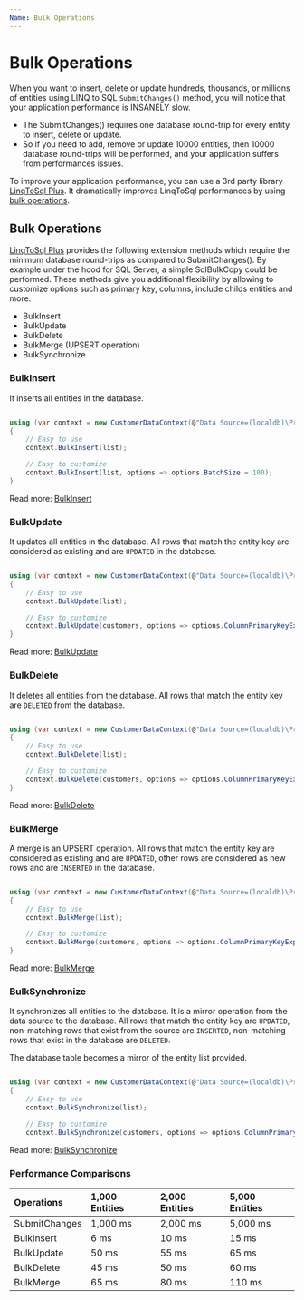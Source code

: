 ```yaml
---
Name: Bulk Operations
---
```


# Bulk Operations

When you want to insert, delete or update hundreds, thousands, or millions of entities using LINQ to SQL `SubmitChanges()` method, you will notice that your application performance is INSANELY slow. 

 - The SubmitChanges() requires one database round-trip for every entity to insert, delete or update. 
 - So if you need to add, remove or update 10000 entities, then 10000 database round-trips will be performed, and your application suffers from performances issues.

To improve your application performance, you can use a 3rd party library [LinqToSql Plus](http://linqtosql-plus.net/). It dramatically improves LinqToSql performances by using [bulk operations](http://linqtosql-plus.net/tutorial-bulk-operations).

## Bulk Operations

[LinqToSql Plus](http://linqtosql-plus.net/) provides the following extension methods which require the minimum database round-trips as compared to SubmitChanges(). By example under the hood for SQL Server, a simple SqlBulkCopy could be performed. These methods give you additional flexibility by allowing to customize options such as primary key, columns, include childs entities and more.

 - BulkInsert
 - BulkUpdate
 - BulkDelete
 - BulkMerge (UPSERT operation)
 - BulkSynchronize

### BulkInsert

It inserts all entities in the database.

```csharp

using (var context = new CustomerDataContext(@"Data Source=(localdb)\ProjectsV13;Initial Catalog=CustomerDB;"))
{
    // Easy to use
    context.BulkInsert(list);

    // Easy to customize
    context.BulkInsert(list, options => options.BatchSize = 100);
}

```
Read more: [BulkInsert](http://linqtosql-plus.net/bulk-insert)

### BulkUpdate

It updates all entities in the database. All rows that match the entity key are considered as existing and are `UPDATED` in the database.

```csharp

using (var context = new CustomerDataContext(@"Data Source=(localdb)\ProjectsV13;Initial Catalog=CustomerDB;"))
{
    // Easy to use
    context.BulkUpdate(list);

    // Easy to customize
    context.BulkUpdate(customers, options => options.ColumnPrimaryKeyExpression = customer => customer.Code);
}

```
Read more: [BulkUpdate](http://linqtosql-plus.net/bulk-update)

### BulkDelete

It deletes all entities from the database. All rows that match the entity key are `DELETED` from the database.

```csharp

using (var context = new CustomerDataContext(@"Data Source=(localdb)\ProjectsV13;Initial Catalog=CustomerDB;"))
{
    // Easy to use
    context.BulkDelete(list);

    // Easy to customize
    context.BulkDelete(customers, options => options.ColumnPrimaryKeyExpression = customer => customer.Code);
}

```
Read more: [BulkDelete](http://linqtosql-plus.net/bulk-delete)

### BulkMerge

A merge is an UPSERT operation. All rows that match the entity key are considered as existing and are `UPDATED`, other rows are considered as new rows and are `INSERTED` in the database.

```csharp

using (var context = new CustomerDataContext(@"Data Source=(localdb)\ProjectsV13;Initial Catalog=CustomerDB;"))
{
    // Easy to use
    context.BulkMerge(list);

    // Easy to customize
    context.BulkMerge(customers, options => options.ColumnPrimaryKeyExpression = customer => customer.Code);
}

```
Read more: [BulkMerge](http://linqtosql-plus.net/bulk-merge)

### BulkSynchronize

It synchronizes all entities to the database. It is a mirror operation from the data source to the database. All rows that match the entity key are `UPDATED`, non-matching rows that exist from the source are `INSERTED`, non-matching rows that exist in the database are `DELETED`.

The database table becomes a mirror of the entity list provided.

```csharp

using (var context = new CustomerDataContext(@"Data Source=(localdb)\ProjectsV13;Initial Catalog=CustomerDB;"))
{
    // Easy to use
    context.BulkSynchronize(list);

    // Easy to customize
    context.BulkSynchronize(customers, options => options.ColumnPrimaryKeyExpression = customer => customer.Code);

```
Read more: [BulkSynchronize](http://linqtosql-plus.net/bulk-synchronize)

### Performance Comparisons

|Operations	    |1,000 Entities	    |2,000 Entities	    |5,000 Entities     |
|:--------------|:------------------|:------------------|:------------------|
|SubmitChanges	|1,000 ms	        |2,000 ms	        |5,000 ms           |
|BulkInsert	    |6 ms	            |10 ms	            |15 ms              |
|BulkUpdate	    |50 ms	            |55 ms	            |65 ms              |
|BulkDelete	    |45 ms	            |50 ms	            |60 ms              |
|BulkMerge	    |65 ms	            |80 ms	            |110 ms             |